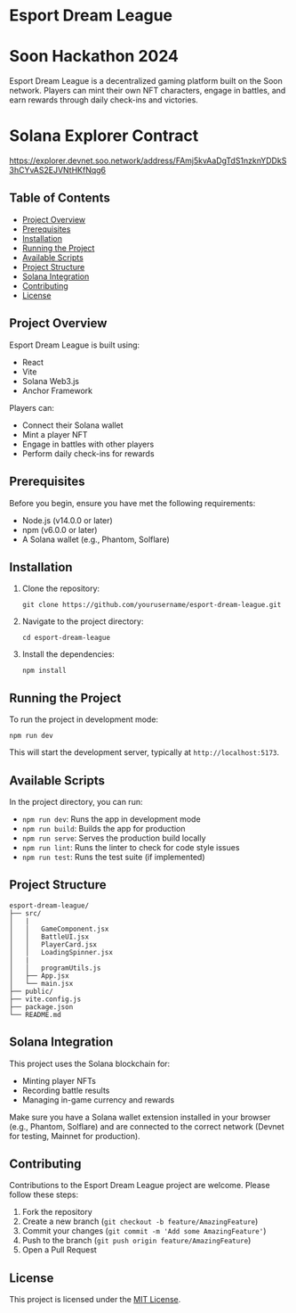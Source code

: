 # Esport Dream League
# Soon Hackathon 2024

Esport Dream League is a decentralized gaming platform built on the Soon network. Players can mint their own NFT characters, engage in battles, and earn rewards through daily check-ins and victories.

# Solana Explorer Contract 
https://explorer.devnet.soo.network/address/FAmj5kvAaDgTdS1nzknYDDkS3hCYvAS2EJVNtHKfNqg6

## Table of Contents
- [Project Overview](#project-overview)
- [Prerequisites](#prerequisites)
- [Installation](#installation)
- [Running the Project](#running-the-project)
- [Available Scripts](#available-scripts)
- [Project Structure](#project-structure)
- [Solana Integration](#solana-integration)
- [Contributing](#contributing)
- [License](#license)

## Project Overview

Esport Dream League is built using:
- React
- Vite
- Solana Web3.js
- Anchor Framework

Players can:
- Connect their Solana wallet
- Mint a player NFT
- Engage in battles with other players
- Perform daily check-ins for rewards

## Prerequisites

Before you begin, ensure you have met the following requirements:
- Node.js (v14.0.0 or later)
- npm (v6.0.0 or later)
- A Solana wallet (e.g., Phantom, Solflare)

## Installation

1. Clone the repository:
   ```
   git clone https://github.com/yourusername/esport-dream-league.git
   ```

2. Navigate to the project directory:
   ```
   cd esport-dream-league
   ```

3. Install the dependencies:
   ```
   npm install
   ```

## Running the Project

To run the project in development mode:

```
npm run dev
```

This will start the development server, typically at `http://localhost:5173`.

## Available Scripts

In the project directory, you can run:

- `npm run dev`: Runs the app in development mode
- `npm run build`: Builds the app for production
- `npm run serve`: Serves the production build locally
- `npm run lint`: Runs the linter to check for code style issues
- `npm run test`: Runs the test suite (if implemented)

## Project Structure

```
esport-dream-league/
├── src/
│   |
│   │   GameComponent.jsx
│   │   BattleUI.jsx
│   │   PlayerCard.jsx
│   │   LoadingSpinner.jsx
│   | 
│   │   programUtils.js
│   ├── App.jsx
│   └── main.jsx
├── public/
├── vite.config.js
├── package.json
└── README.md
```

## Solana Integration

This project uses the Solana blockchain for:
- Minting player NFTs
- Recording battle results
- Managing in-game currency and rewards

Make sure you have a Solana wallet extension installed in your browser (e.g., Phantom, Solflare) and are connected to the correct network (Devnet for testing, Mainnet for production).

## Contributing

Contributions to the Esport Dream League project are welcome. Please follow these steps:

1. Fork the repository
2. Create a new branch (`git checkout -b feature/AmazingFeature`)
3. Commit your changes (`git commit -m 'Add some AmazingFeature'`)
4. Push to the branch (`git push origin feature/AmazingFeature`)
5. Open a Pull Request

## License

This project is licensed under the [MIT License](https://choosealicense.com/licenses/mit/).